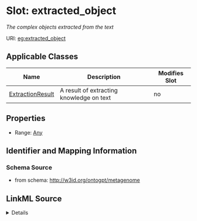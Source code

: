 

# Slot: extracted_object


_The complex objects extracted from the text_



URI: [eg:extracted_object](http://w3id.org/ontogpt/environmental-metagenome/extracted_object)



<!-- no inheritance hierarchy -->





## Applicable Classes

| Name | Description | Modifies Slot |
| --- | --- | --- |
| [ExtractionResult](ExtractionResult.md) | A result of extracting knowledge on text |  no  |







## Properties

* Range: [Any](Any.md)





## Identifier and Mapping Information







### Schema Source


* from schema: http://w3id.org/ontogpt/metagenome




## LinkML Source

<details>
```yaml
name: extracted_object
description: The complex objects extracted from the text
from_schema: http://w3id.org/ontogpt/metagenome
rank: 1000
alias: extracted_object
owner: ExtractionResult
domain_of:
- ExtractionResult
range: Any
inlined: true

```
</details>